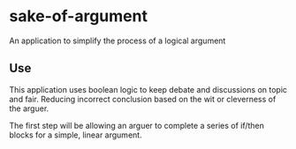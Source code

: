 # sake-of-argument
An application to simplify the process of a logical argument

## Use
This application uses boolean logic to keep debate and discussions on topic and fair. Reducing incorrect conclusion based on the wit or cleverness of the arguer.

The first step will be allowing an arguer to complete a series of if/then blocks for a simple, linear argument.
